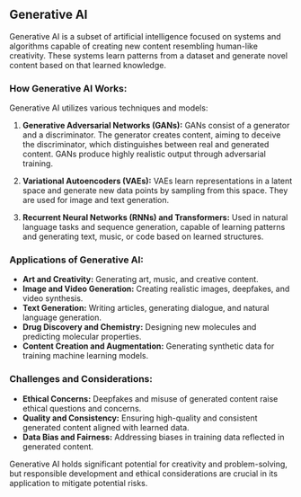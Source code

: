 ## Generative AI

Generative AI is a subset of artificial intelligence focused on systems and algorithms capable of creating new content resembling human-like creativity. These systems learn patterns from a dataset and generate novel content based on that learned knowledge.

### How Generative AI Works:

Generative AI utilizes various techniques and models:

1. **Generative Adversarial Networks (GANs):** GANs consist of a generator and a discriminator. The generator creates content, aiming to deceive the discriminator, which distinguishes between real and generated content. GANs produce highly realistic output through adversarial training.

2. **Variational Autoencoders (VAEs):** VAEs learn representations in a latent space and generate new data points by sampling from this space. They are used for image and text generation.

3. **Recurrent Neural Networks (RNNs) and Transformers:** Used in natural language tasks and sequence generation, capable of learning patterns and generating text, music, or code based on learned structures.

### Applications of Generative AI:

- **Art and Creativity:** Generating art, music, and creative content.
- **Image and Video Generation:** Creating realistic images, deepfakes, and video synthesis.
- **Text Generation:** Writing articles, generating dialogue, and natural language generation.
- **Drug Discovery and Chemistry:** Designing new molecules and predicting molecular properties.
- **Content Creation and Augmentation:** Generating synthetic data for training machine learning models.

### Challenges and Considerations:

- **Ethical Concerns:** Deepfakes and misuse of generated content raise ethical questions and concerns.
- **Quality and Consistency:** Ensuring high-quality and consistent generated content aligned with learned data.
- **Data Bias and Fairness:** Addressing biases in training data reflected in generated content.

Generative AI holds significant potential for creativity and problem-solving, but responsible development and ethical considerations are crucial in its application to mitigate potential risks.
